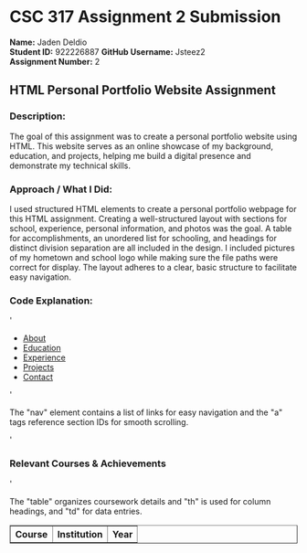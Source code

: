 # CSC 317 Assignment 2 Submission

**Name:** Jaden Deldio  
**Student ID:** 922226887
**GitHub Username:** Jsteez2  
**Assignment Number:** 2  

## HTML Personal Portfolio Website Assignment

### Description:
The goal of this assignment was to create a personal portfolio website using HTML. This website serves as an online showcase of my background, education, and projects, helping me build a digital presence and demonstrate my technical skills.

### Approach / What I Did:
I used structured HTML elements to create a personal portfolio webpage for this HTML assignment.  Creating a well-structured layout with sections for school, experience, personal information, and photos was the goal. A table for accomplishments, an unordered list for schooling, and headings for distinct division separation are all included in the design.  I included pictures of my hometown and school logo while making sure the file paths were correct for display.  The layout adheres to a clear, basic structure to facilitate easy navigation.

### Code Explanation:

'<nav>
    <ul>
        <li><a href="#about">About</a></li>
        <li><a href="#education">Education</a></li>
        <li><a href="#experience">Experience</a></li>
        <li><a href="#projects">Projects</a></li>
        <li><a href="#contact">Contact</a></li>
    </ul>
</nav>'

The "nav" element contains a list of links for easy navigation and the "a" tags reference section IDs for smooth scrolling.

  '<h3>Relevant Courses & Achievements</h3>
    <table border="1">
        <tr>
            <th>Course</th>
            <th>Institution</th>
            <th>Year</th>
        </tr>'
        
The "table" organizes coursework details and "th" is used for column headings, and "td" for data entries.




